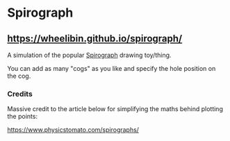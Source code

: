 # Spirograph

## https://wheelibin.github.io/spirograph/

A simulation of the popular [Spirograph](https://en.wikipedia.org/wiki/Spirograph) drawing toy/thing.

You can add as many "cogs" as you like and specify the hole position on the cog.

### Credits

Massive credit to the article below for simplifying the maths behind plotting the points: 

https://www.physicstomato.com/spirographs/
